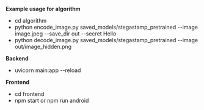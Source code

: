 **Example usage for algorithm**
* cd algorithm
* python encode_image.py saved_models/stegastamp_pretrained --image image.jpeg --save_dir out --secret Hello
* python decode_image.py saved_models/stegastamp_pretrained --image out/image_hidden.png

**Backend**
* uvicorn main:app --reload

**Frontend**
* cd frontend
* npm start or npm run android



